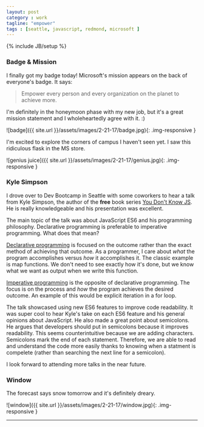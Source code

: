 ```yaml
---
layout: post
category : work
tagline: "empower"
tags : [seattle, javascript, redmond, microsoft ]
---
```

{% include JB/setup %}

### Badge & Mission

I finally got my badge today! Microsoft's mission appears on the back of everyone's badge. It says:


> Empower every person and every organization on the planet to achieve more. 


I'm definitely in the honeymoon phase with my new job, but it's a great mission statement and I wholeheartedly agree with it. :)

![badge]({{ site.url }}/assets/images/2-21-17/badge.jpg){: .img-responsive }


I'm excited to explore the corners of campus I haven't seen yet. I saw this ridiculous flask in the MS store.


![genius juice]({{ site.url }}/assets/images/2-21-17/genius.jpg){: .img-responsive }


### Kyle Simpson

I drove over to Dev Bootcamp in Seattle with some coworkers to hear a talk from Kyle Simpson, the author of the **free** book series [You Don't Know JS](https://github.com/getify/You-Dont-Know-JS). He is really knowledgeable and his presentation was excellent. 


The main topic of the talk was about JavaScript ES6 and his programming philosophy. Declarative programming is preferable to imperative programming. What does that mean?


[Declarative programming](https://en.wikipedia.org/wiki/Declarative_programming) is focused on the outcome rather than the exact method of achieving that outcome. As a programmer, I care about *what* the program accomplishes versus *how* it accomplishes it. The classic example is map functions. We don't need to see exactly how it's done, but we know what we want as output when we write this function.


[Imperative programming](https://en.wikipedia.org/wiki/Imperative_programming) is the opposite of declarative programming. The focus is on the process and *how* the program achieves the desired outcome. An example of this would be explicit iteration in a for loop.


The talk showcased using new ES6 features to improve code readability. It was super cool to hear Kyle's take on each ES6 feature and his general opinions about JavaScript. He also made a great point about semicolons. He argues that developers should put in semicolons because it improves readability. This seems counterintuitive because we are adding characters. Semicolons mark the end of each statement. Therefore, we are able to read and understand the code more easily thanks to knowing when a statment is compelete (rather than searching the next line for a semicolon). 


I look forward to attending more talks in the near future.

### Window

The forecast says snow tomorrow and it's definitely dreary.

![window]({{ site.url }}/assets/images/2-21-17/window.jpg){: .img-responsive }


---
